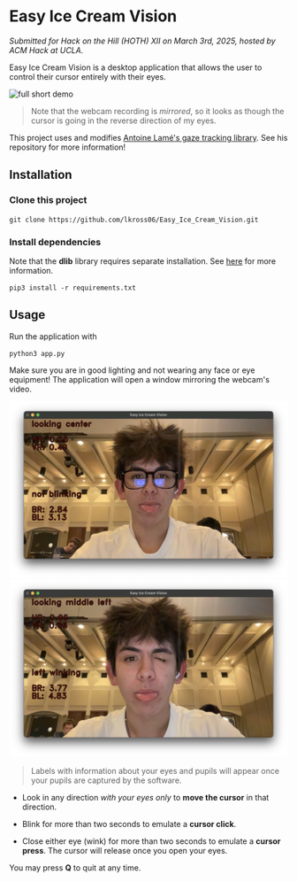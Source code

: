 # Easy Ice Cream Vision

*Submitted for Hack on the Hill (HOTH) XII on March 3rd, 2025, hosted by ACM Hack at UCLA.*

Easy Ice Cream Vision is a desktop application that allows the user to control their cursor entirely with their eyes.

![full short demo](media/demo.gif)

> Note that the webcam recording is *mirrored*, so it looks as though the cursor is going in the reverse direction of my eyes.


This project uses and modifies [Antoine Lamé's gaze tracking library](https://github.com/antoinelame/GazeTracking?tab=readme-ov-file). See his repository for more information!

## Installation
### Clone this project

```
git clone https://github.com/lkross06/Easy_Ice_Cream_Vision.git
```

### Install dependencies

Note that the **dlib** library requires separate installation. See [here](https://pyimagesearch.com/2017/03/27/how-to-install-dlib/) for more information.

```
pip3 install -r requirements.txt
```

## Usage

Run the application with

```
python3 app.py
```

Make sure you are in good lighting and not wearing any face or eye equipment! The application will open a window mirroring the webcam's video. 

![onload demo](media/demo2.png)
![wink demo](media/wink.png)

> Labels with information about your eyes and pupils will appear once your pupils are captured by the software.

- Look in any direction *with your eyes only* to **move the cursor** in that direction.

- Blink for more than two seconds to emulate a **cursor click**.

- Close either eye (wink) for more than two seconds to emulate a **cursor press**. The cursor will release once you open your eyes.

You may press **Q** to quit at any time.